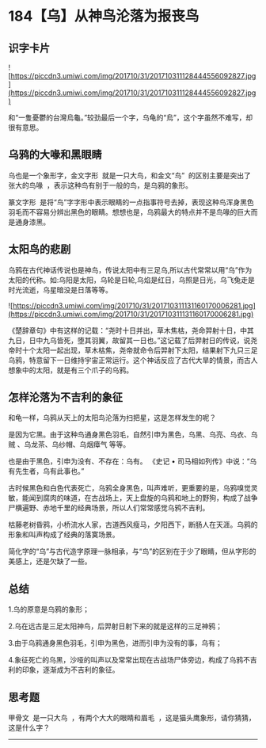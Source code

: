 # 184【乌】从神鸟沦落为报丧鸟

## 识字卡片

![https://piccdn3.umiwi.com/img/201710/31/201710311128444556092827.jpg](https://piccdn3.umiwi.com/img/201710/31/201710311128444556092827.jpg)

和“一隻憂鬱的台灣烏龜。”较劲最后一个字，乌龟的“烏”，这个字虽然不难写，却很有意思。

## 乌鸦的大喙和黑眼睛

乌也是一个象形字，金文字形  就是一只大鸟，和金文“鸟”  的区别主要是突出了张大的鸟喙  ，表示这种鸟有别于一般的鸟，是乌鸦的象形。

篆文字形  是将“鸟”字字形中表示眼睛的一点指事符号去掉，表现这种鸟浑身黑色羽毛而不容易分辨出黑色的眼睛。想想也是，乌鸦最大的特点并不是鸟喙的巨大而是通身漆黑。

## 太阳鸟的悲剧

乌鸦在古代神话传说也是神鸟，传说太阳中有三足乌,所以古代常常以用“乌”作为太阳的代称。如:乌阳是太阳，乌轮是日轮,乌焰是红日，乌照是日光，乌飞兔走是时光流逝，乌星暗没是日落等等。 

![https://piccdn3.umiwi.com/img/201710/31/201710311131160170006281.jpg](https://piccdn3.umiwi.com/img/201710/31/201710311131160170006281.jpg)

《楚辞章句》中有这样的记载：“尧时十日并出，草木焦枯，尧命羿射十日，中其九日，日中九乌皆死，堕其羽翼，故留其一日也。”这记载了后羿射日的传说，说尧帝时十个太阳一起出现，草木枯焦，尧帝就命令后羿射下太阳，结果射下九只三足乌鸦，特意留下一日维持宇宙正常运行。这个神话反应了古代大旱的情景，而古人想象中的太阳，就是有三个爪子的乌鸦。    

## 怎样沦落为不吉利的象征

和龟一样，乌鸦从天上的太阳鸟沦落为扫把星，这是怎样发生的呢？

是因为它黑。由于这种鸟通身黑色羽毛，自然引申为黑色，乌黑、乌亮、乌衣、乌贼 、乌龙茶、乌纱帽、乌烟瘴气 等等。

也是由于黑色，引申为没有、不存在：乌有。 《史记 • 司马相如列传》中说：“乌有先生者，乌有此事也。”

古时候黑色和白色代表死亡，乌鸦全身黑色，叫声难听，更重要的是，乌鸦嗅觉灵敏，能闻到腐肉的味道，在古战场上，天上盘旋的乌鸦和地上的野狗，构成了战争尸横遍野、赤地千里的经典场景，所以人们常常感觉乌鸦不吉利。

枯藤老树昏鸦，小桥流水人家，古道西风瘦马，夕阳西下，断肠人在天涯。乌鸦的形象和叫声构成了经典的落寞场景。

简化字的“乌”与古代造字原理一脉相承，与“鸟”的区别在于少了眼睛，但从字形的美感上，还是欠缺了一些。

## 总结

1.乌的原意是乌鸦的象形；

2.乌在远古是三足太阳神鸟，后羿射日射下来的就是这样的三足神鸦；

3.由于乌鸦通身黑色羽毛，引申为黑色，进而引申为没有的事，乌有；

4.象征死亡的乌黑，沙哑的叫声以及常常出现在古战场尸体旁边，构成了乌鸦不吉利的印象，逐渐成为不吉利的象征。

## 思考题

甲骨文  是一只大鸟  ，有两个大大的眼睛和眉毛  ，这是猫头鹰象形，请你猜猜，这是什么字？

---
